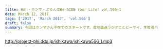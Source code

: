 ```yaml
---
title: 石川・ホンマ・ぶるんのBe-SIDE Your Life! vol.566-1
date: March 12, 2017
tags: ['2017', 'March 2017', 'vol.566']
draft: false
summary: 今回はホンマさん不在でのスタートです。産地直送ラジオことビーサイ、生産者バレは厳禁です。おばちゃんの図々しさって本当にパない！SAITO
---
```


http://project-phi.ddo.jp/ishikawa/ishikawa566_1.mp3
